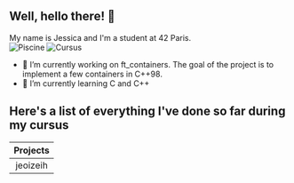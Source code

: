 <!--
- 🔭 I’m currently working on Minishell
- 🌱 I’m currently learning C
- 👯 I’m looking to collaborate on ...
- 🤔 I’m looking for help with ...
- 💬 Ask me about ...
- 📫 How to reach me: ...
- 😄 Pronouns: ...
- ⚡ Fun fact: ...
-->
## Well, hello there! 👋
My name is Jessica and I'm a student at 42 Paris. <br>
![Piscine](https://badge42.vercel.app/api/v2/cl1ljxdin001109lh6mg47k2p/stats?cursusId=9&coalitionId=12)
![Cursus](https://badge42.vercel.app/api/v2/cl1ljxdin001109lh6mg47k2p/stats?cursusId=21&coalitionId=45)
- 🔭 I’m currently working on ft_containers. The goal of the project is to implement a few containers in C++98.
- 🌱 I’m currently learning C and C++

## Here's a list of everything I've done so far during my cursus

| Projects |
| :------: |
| jeoizeih |
